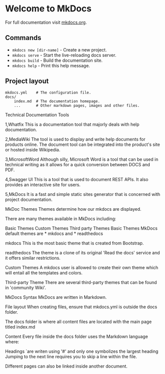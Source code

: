 # Welcome to MkDocs

For full documentation visit [mkdocs.org](https://mkdocs.org).

## Commands

* `mkdocs new [dir-name]` - Create a new project.
* `mkdocs serve` - Start the live-reloading docs server.
* `mkdocs build` - Build the documentation site.
* `mkdocs help` - Print this help message.

## Project layout

    mkdocs.yml    # The configuration file.
    docs/
        index.md  # The documentation homepage.
        ...       # Other markdown pages, images and other files.
Technical Documentation Tools

1,Whatfix
This is a documentation tool that majorly deals with help documentation.

2,MediaWiki
The tool is used to display and write help documents for products online. The document tool can be integrated into the product's site or hosted inside Wikipedia.

3,MicrosoftWord
Although silly, Microsoft Word is a tool that can be used in technical writing as it allows for a quick conversion between DOCS and PDF.

4,Swagger UI
This is a tool that is used to document REST APIs. It also provides an interactive site for users.

5,MkDocs
It is a fast and simple static sites generator that is concerned with project documentation.



MkDoc Themes
Themes determine how our mkdocs are displayed.

There are many themes available in MkDocs including:

Basic Themes
Custom Themes
Third party Themes
Basic Themes
MkDocs default themes are * mkdocs and * readthedocs

mkdocs
This is the most basic theme that is created from Bootstrap.

readthedocs
The theme is a clone of its original 'Read the docs' service and it offers similar restrictions.

Custom Themes
A mkdocs user is allowed to create their own theme which will entail all the templates and colors.

Third-party Theme
There are several third-party themes that can be found in 'community Wiki'.



MkDocs Syntax
MkDocs are written in Markdown.

File layout
When creating files, ensure that mkdocs.yml is outside the docs folder.

The docs folder is where all content files are located with the main page titled index.md

Content
Every file inside the docs folder uses the Markdown language where:

Headings `are writen using '#' and only one symbolizes the largest heading
Jumping to the next line requires you to skip a line within the file.

Different pages can also be linked inside another document.
